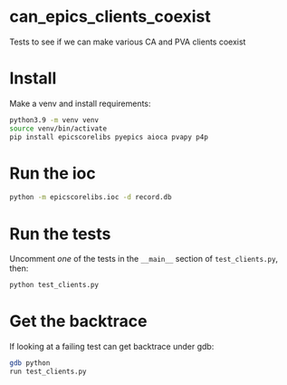 # can_epics_clients_coexist
Tests to see if we can make various CA and PVA clients coexist

# Install

Make a venv and install requirements:

```bash
python3.9 -m venv venv
source venv/bin/activate
pip install epicscorelibs pyepics aioca pvapy p4p
```

# Run the ioc
```bash
python -m epicscorelibs.ioc -d record.db
```

# Run the tests
Uncomment *one* of the tests in the `__main__` section of `test_clients.py`, then:
```bash
python test_clients.py
```

# Get the backtrace
If looking at a failing test can get backtrace under gdb:
```bash
gdb python
run test_clients.py
```